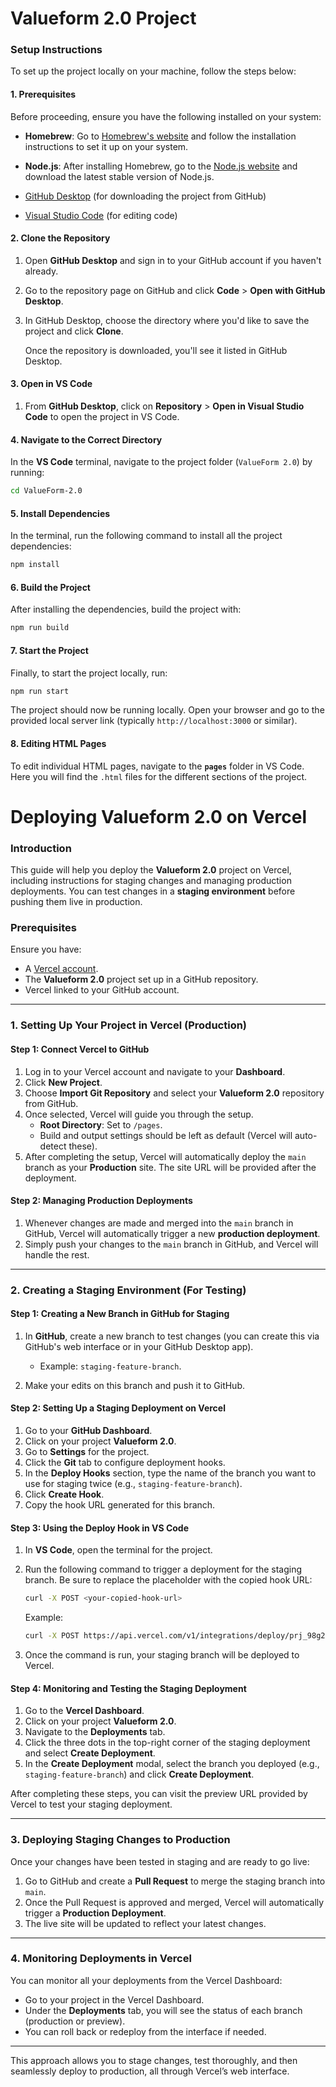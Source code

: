 
# Valueform 2.0 Project

### Setup Instructions

To set up the project locally on your machine, follow the steps below:

#### 1. Prerequisites
Before proceeding, ensure you have the following installed on your system:
- **Homebrew**: Go to [Homebrew's website](https://brew.sh/) and follow the installation instructions to set it up on your system.
- **Node.js**: After installing Homebrew, go to the [Node.js website](https://nodejs.org/) and download the latest stable version of Node.js.

- [GitHub Desktop](https://desktop.github.com/) (for downloading the project from GitHub)
- [Visual Studio Code](https://code.visualstudio.com/) (for editing code)
  
#### 2. Clone the Repository

1. Open **GitHub Desktop** and sign in to your GitHub account if you haven't already.
2. Go to the repository page on GitHub and click **Code** > **Open with GitHub Desktop**.
3. In GitHub Desktop, choose the directory where you'd like to save the project and click **Clone**.
   
   Once the repository is downloaded, you'll see it listed in GitHub Desktop.

#### 3. Open in VS Code

1. From **GitHub Desktop**, click on **Repository** > **Open in Visual Studio Code** to open the project in VS Code.

#### 4. Navigate to the Correct Directory

In the **VS Code** terminal, navigate to the project folder (`ValueForm 2.0`) by running:
```bash
cd ValueForm-2.0
```

#### 5. Install Dependencies

In the terminal, run the following command to install all the project dependencies:
```bash
npm install
```

#### 6. Build the Project

After installing the dependencies, build the project with:
```bash
npm run build
```

#### 7. Start the Project

Finally, to start the project locally, run:
```bash
npm run start
```

The project should now be running locally. Open your browser and go to the provided local server link (typically `http://localhost:3000` or similar).

#### 8. Editing HTML Pages

To edit individual HTML pages, navigate to the **`pages`** folder in VS Code. Here you will find the `.html` files for the different sections of the project.


# Deploying Valueform 2.0 on Vercel

### Introduction
This guide will help you deploy the **Valueform 2.0** project on Vercel, including instructions for staging changes and managing production deployments. You can test changes in a **staging environment** before pushing them live in production.

### Prerequisites

Ensure you have:
- A [Vercel account](https://vercel.com/signup).
- The **Valueform 2.0** project set up in a GitHub repository.
- Vercel linked to your GitHub account.

---

### 1. Setting Up Your Project in Vercel (Production)

#### Step 1: Connect Vercel to GitHub
1. Log in to your Vercel account and navigate to your **Dashboard**.
2. Click **New Project**.
3. Choose **Import Git Repository** and select your **Valueform 2.0** repository from GitHub.
4. Once selected, Vercel will guide you through the setup.
   - **Root Directory**: Set to `/pages`.
   - Build and output settings should be left as default (Vercel will auto-detect these).
5. After completing the setup, Vercel will automatically deploy the `main` branch as your **Production** site. The site URL will be provided after the deployment.

#### Step 2: Managing Production Deployments
1. Whenever changes are made and merged into the `main` branch in GitHub, Vercel will automatically trigger a new **production deployment**.
2. Simply push your changes to the `main` branch in GitHub, and Vercel will handle the rest.

---

### 2. Creating a Staging Environment (For Testing)

#### Step 1: Creating a New Branch in GitHub for Staging
1. In **GitHub**, create a new branch to test changes (you can create this via GitHub's web interface or in your GitHub Desktop app).
   - Example: `staging-feature-branch`.

2. Make your edits on this branch and push it to GitHub.

#### Step 2: Setting Up a Staging Deployment on Vercel

1. Go to your **GitHub Dashboard**.
2. Click on your project **Valueform 2.0**.
3. Go to **Settings** for the project.
4. Click the **Git** tab to configure deployment hooks.
5. In the **Deploy Hooks** section, type the name of the branch you want to use for staging twice (e.g., `staging-feature-branch`).
6. Click **Create Hook**.
7. Copy the hook URL generated for this branch.

#### Step 3: Using the Deploy Hook in VS Code

1. In **VS Code**, open the terminal for the project.
2. Run the following command to trigger a deployment for the staging branch. Be sure to replace the placeholder with the copied hook URL:
   ```bash
   curl -X POST <your-copied-hook-url>
   ```
   Example:
   ```bash
   curl -X POST https://api.vercel.com/v1/integrations/deploy/prj_98g22o5YUFVHlKOzj9vKPTyN2SDG/tKybBxqhQs
   ```

3. Once the command is run, your staging branch will be deployed to Vercel.

#### Step 4: Monitoring and Testing the Staging Deployment

1. Go to the **Vercel Dashboard**.
2. Click on your project **Valueform 2.0**.
3. Navigate to the **Deployments** tab.
4. Click the three dots in the top-right corner of the staging deployment and select **Create Deployment**.
5. In the **Create Deployment** modal, select the branch you deployed (e.g., `staging-feature-branch`) and click **Create Deployment**.

After completing these steps, you can visit the preview URL provided by Vercel to test your staging deployment.

---

### 3. Deploying Staging Changes to Production

Once your changes have been tested in staging and are ready to go live:

1. Go to GitHub and create a **Pull Request** to merge the staging branch into `main`.
2. Once the Pull Request is approved and merged, Vercel will automatically trigger a **Production Deployment**.
3. The live site will be updated to reflect your latest changes.

---

### 4. Monitoring Deployments in Vercel

You can monitor all your deployments from the Vercel Dashboard:
- Go to your project in the Vercel Dashboard.
- Under the **Deployments** tab, you will see the status of each branch (production or preview).
- You can roll back or redeploy from the interface if needed.

---

This approach allows you to stage changes, test thoroughly, and then seamlessly deploy to production, all through Vercel’s web interface.

